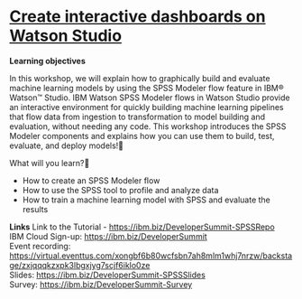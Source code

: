 # [Create interactive dashboards on Watson Studio](https://developer.ibm.com/technologies/analytics/tutorials/create-interactive-dashboards-on-watson-studio/)

**Learning objectives**

In this workshop, we will explain how to graphically build and evaluate machine learning models by using the SPSS Modeler flow feature in IBM® Watson™ Studio. IBM Watson SPSS Modeler flows in Watson Studio provide an interactive environment for quickly building machine learning pipelines that flow data from ingestion to transformation to model building and evaluation, without needing any code. This workshop introduces the SPSS Modeler components and explains how you can use them to build, test, evaluate, and deploy models!🤩

What will you learn?🤔 <br/>
- How to create an SPSS Modeler flow
- How to use the SPSS tool to profile and analyze data
- How to train a machine learning model with SPSS and evaluate the results

**Links**
Link to the Tutorial - https://ibm.biz/DeveloperSummit-SPSSRepo <br/>
IBM Cloud Sign-up: https://ibm.biz/DeveloperSummit <br/>
Event recording: https://virtual.eventtus.com/xongbf6b80wcfsbn7ah8mlm1whj7nrzw/backstage/zxjqqqkzxpk3lbgxjyg7scjf6iklo0ze <br/>
Slides: https://ibm.biz/DeveloperSummit-SPSSSlides <br/>
Survey: https://ibm.biz/DeveloperSummit-Survey
